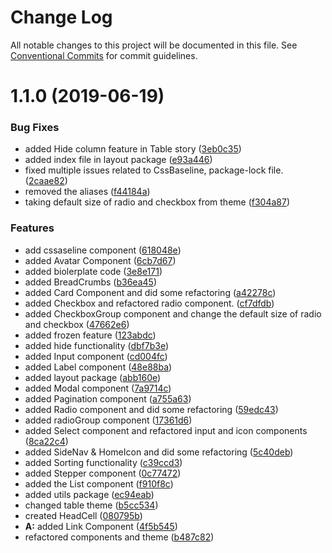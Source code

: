 # Change Log

All notable changes to this project will be documented in this file.
See [Conventional Commits](https://conventionalcommits.org) for commit guidelines.

# 1.1.0 (2019-06-19)


### Bug Fixes

* added Hide column feature in Table story ([3eb0c35](https://github.com/medlypharmacy/medly-components/commit/3eb0c35))
* added index file in layout package ([e93a446](https://github.com/medlypharmacy/medly-components/commit/e93a446))
* fixed multiple issues related to CssBaseline, package-lock file. ([2caae82](https://github.com/medlypharmacy/medly-components/commit/2caae82))
* removed the aliases ([f44184a](https://github.com/medlypharmacy/medly-components/commit/f44184a))
* taking default size of radio and checkbox from theme ([f304a87](https://github.com/medlypharmacy/medly-components/commit/f304a87))


### Features

* add cssaseline component ([618048e](https://github.com/medlypharmacy/medly-components/commit/618048e))
* added Avatar Component ([6cb7d67](https://github.com/medlypharmacy/medly-components/commit/6cb7d67))
* added biolerplate code ([3e8e171](https://github.com/medlypharmacy/medly-components/commit/3e8e171))
* added BreadCrumbs ([b36ea45](https://github.com/medlypharmacy/medly-components/commit/b36ea45))
* added Card Component and did some refactoring ([a42278c](https://github.com/medlypharmacy/medly-components/commit/a42278c))
* added Checkbox and refactored radio component. ([cf7dfdb](https://github.com/medlypharmacy/medly-components/commit/cf7dfdb))
* added CheckboxGroup component and change the default size of radio and checkbox ([47662e6](https://github.com/medlypharmacy/medly-components/commit/47662e6))
* added frozen feature ([123abdc](https://github.com/medlypharmacy/medly-components/commit/123abdc))
* added hide functionality ([dbf7b3e](https://github.com/medlypharmacy/medly-components/commit/dbf7b3e))
* added Input component ([cd004fc](https://github.com/medlypharmacy/medly-components/commit/cd004fc))
* added Label component ([48e88ba](https://github.com/medlypharmacy/medly-components/commit/48e88ba))
* added layout package ([abb160e](https://github.com/medlypharmacy/medly-components/commit/abb160e))
* added Modal component ([7a9714c](https://github.com/medlypharmacy/medly-components/commit/7a9714c))
* added Pagination component ([a755a63](https://github.com/medlypharmacy/medly-components/commit/a755a63))
* added Radio component and did some refactoring ([59edc43](https://github.com/medlypharmacy/medly-components/commit/59edc43))
* added radioGroup component ([17361d6](https://github.com/medlypharmacy/medly-components/commit/17361d6))
* added Select component and refactored input and icon components ([8ca22c4](https://github.com/medlypharmacy/medly-components/commit/8ca22c4))
* added SideNav & HomeIcon and did some refactoring ([5c40deb](https://github.com/medlypharmacy/medly-components/commit/5c40deb))
* added Sorting functionality ([c39ccd3](https://github.com/medlypharmacy/medly-components/commit/c39ccd3))
* added Stepper component ([0c77472](https://github.com/medlypharmacy/medly-components/commit/0c77472))
* added the List component ([f910f8c](https://github.com/medlypharmacy/medly-components/commit/f910f8c))
* added utils package ([ec94eab](https://github.com/medlypharmacy/medly-components/commit/ec94eab))
* changed table theme ([b5cc534](https://github.com/medlypharmacy/medly-components/commit/b5cc534))
* created HeadCell ([080795b](https://github.com/medlypharmacy/medly-components/commit/080795b))
* **A:** added Link Component ([4f5b545](https://github.com/medlypharmacy/medly-components/commit/4f5b545))
* refactored components and theme ([b487c82](https://github.com/medlypharmacy/medly-components/commit/b487c82))
